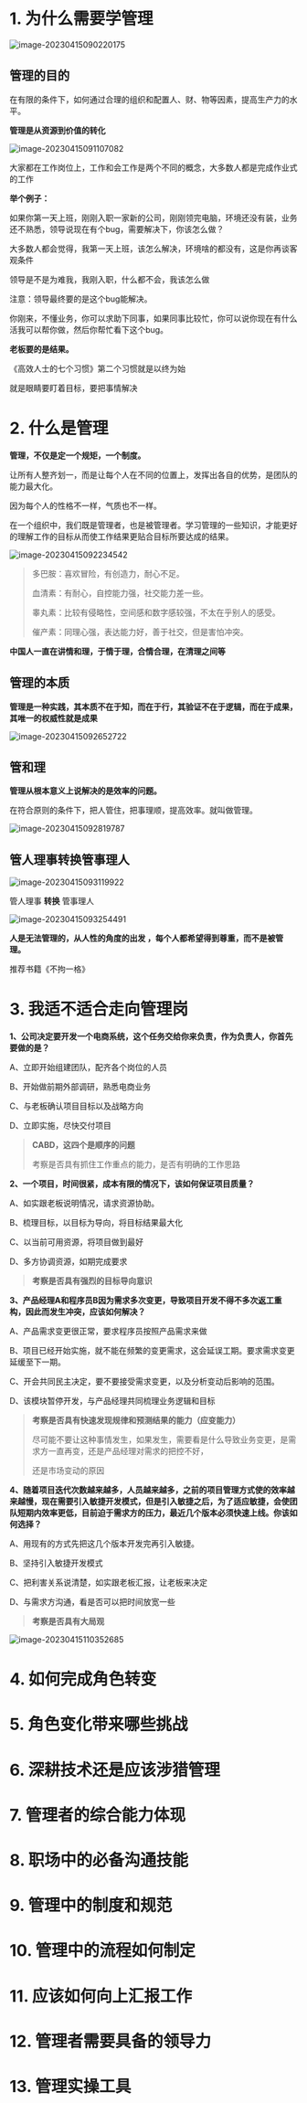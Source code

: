 # 1. 为什么需要学管理

![image-20230415090220175](./img/管理的范畴.png)

## 管理的目的

在有限的条件下，如何通过合理的组织和配置人、财、物等因素，提高生产力的水平。

**管理是从资源到价值的转化**

![image-20230415091107082](./img/管理的目的.png)



大家都在工作岗位上，工作和会工作是两个不同的概念，大多数人都是完成作业式的工作

**举个例子：**

如果你第一天上班，刚刚入职一家新的公司，刚刚领完电脑，环境还没有装，业务还不熟悉，领导说现在有个bug，需要解决下，你该怎么做？

大多数人都会觉得，我第一天上班，该怎么解决，环境啥的都没有，这是你再谈客观条件

领导是不是为难我，我刚入职，什么都不会，我该怎么做

注意：领导最终要的是这个bug能解决。

你刚来，不懂业务，你可以求助下同事，如果同事比较忙，你可以说你现在有什么活我可以帮你做，然后你帮忙看下这个bug。

**老板要的是结果。**

《高效人士的七个习惯》第二个习惯就是以终为始

就是眼睛要盯着目标，要把事情解决

# 2. 什么是管理

**管理，不仅是定一个规矩，一个制度。**   

让所有人整齐划一，而是让每个人在不同的位置上，发挥出各自的优势，是团队的能力最大化。

因为每个人的性格不一样，气质也不一样。

在一个组织中，我们既是管理者，也是被管理者。学习管理的一些知识，才能更好的理解工作的目标从而使工作结果更贴合目标所要达成的结果。

![image-20230415092234542](./img/什么是管理.png)



> 多巴胺：喜欢冒险，有创造力，耐心不足。
>
> 血清素：有耐心，自控能力强，社交能力差一些。
>
> 睾丸素：比较有侵略性，空间感和数字感较强，不太在乎别人的感受。
>
> 催产素：同理心强，表达能力好，善于社交，但是害怕冲突。

**中国人一直在讲情和理，于情于理，合情合理，在清理之间等**

## 管理的本质

**管理是一种实践，其本质不在于知，而在于行，其验证不在于逻辑，而在于成果，其唯一的权威性就是成果**

![image-20230415092652722](./img/管理的本质.png)

## 管和理

**管理从根本意义上说解决的是效率的问题。**

在符合原则的条件下，把人管住，把事理顺，提高效率。就叫做管理。

![image-20230415092819787](./img/管和理.png)

## 管人理事转换管事理人

![image-20230415093119922](./img/1+1大于2.png)



管人理事   **转换**  管事理人

![image-20230415093254491](./img/管人.png)

**人是无法管理的，从人性的角度的出发 ，每个人都希望得到尊重，而不是被管理。**

推荐书籍《不拘一格》

# 3. 我适不适合走向管理岗

**1、公司决定要开发一个电商系统，这个任务交给你来负责，作为负责人，你首先要做的是？**

A、立即开始组建团队，配齐各个岗位的人员

B、开始做前期外部调研，熟悉电商业务

C、与老板确认项目目标以及战略方向

D、立即实施，尽快交付项目

>  **CABD，这四个是顺序的问题**
>
> 考察是否具有抓住工作重点的能力，是否有明确的工作思路

**2、一个项目，时间很紧，成本有限的情况下，该如何保证项目质量？**

A、如实跟老板说明情况，请求资源协助。

B、梳理目标，以目标为导向，将目标结果最大化

C、以当前可用资源，将项目做到最好

D、多方协调资源，如期完成要求

> **考察是否具有强烈的目标导向意识**

**3、产品经理A和程序员B因为需求多次变更，导致项目开发不得不多次返工重构，因此而发生冲突，应该如何解决？**

A、产品需求变更很正常，要求程序员按照产品需求来做

B、项目已经开始实施，就不能在频繁的变更需求，这会延误工期。要求需求变更延缓至下一期。

C、开会共同民主决定，要不要接受需求变更，以及分析变动后影响的范围。

D、该模块暂停开发，与产品经理共同梳理业务逻辑和目标

> **考察是否具有快速发现规律和预测结果的能力（应变能力）**
>
> 尽可能不要让这种事情发生，如果发生，需要看是什么导致业务变更，是需求方一直再变，还是产品经理对需求的把控不好，
>
> 还是市场变动的原因

**4、随着项目迭代次数越来越多，人员越来越多，之前的项目管理方式使的效率越来越慢，现在需要引入敏捷开发模式，但是引入敏捷之后，为了适应敏捷，会使团队短期内效率更低，目前迫于需求方的压力，最近几个版本必须快速上线。你该如何选择？**

A、用现有的方式先把这几个版本开发完再引入敏捷。

B、坚持引入敏捷开发模式

C、把利害关系说清楚，如实跟老板汇报，让老板来决定

D、与需求方沟通，看是否可以把时间放宽一些

> **考察是否具有大局观**

![image-20230415110352685](./img/引入敏捷迭代的生产率图.png)

# 4. 如何完成角色转变

# 5. 角色变化带来哪些挑战

# 6. 深耕技术还是应该涉猎管理

# 7. 管理者的综合能力体现

# 8. 职场中的必备沟通技能

# 9. 管理中的制度和规范

# 10. 管理中的流程如何制定

# 11. 应该如何向上汇报工作

# 12. 管理者需要具备的领导力

# 13. 管理实操工具

